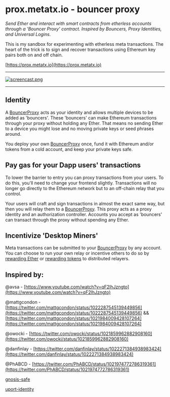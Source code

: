 # prox.metatx.io - bouncer proxy
_Send Ether and interact with smart contracts from etherless accounts through a 'Bouncer Proxy' contract. Inspired by Bouncers, Proxy Identities, and Universal Logins._

This is my sandbox for experimenting with etherless meta transactions. The heart of the trick is to sign and recover transactions using Ethereum key pairs both on and off chain.


[https://prox.metatx.io](https://prox.metatx.io)

-----

[![screencast.png](https://raw.githubusercontent.com/austintgriffith/bouncer-proxy/master/src/images/videopreview.jpg)](https://youtu.be/6r3SqCcEVU4)

-----

## Identity

A [BouncerProxy](https://github.com/austintgriffith/bouncer-proxy/blob/master/BouncerProxy/BouncerProxy.sol) acts as your identity and allows multiple devices to be added as 'bouncers'. These 'bouncers' can make Ethereum transactions through your proxy without holding any Ether. That means no sending Ether to a device you might lose and no moving private keys or seed phrases around.

You deploy your own [BouncerProxy](https://github.com/austintgriffith/bouncer-proxy/blob/master/BouncerProxy/BouncerProxy.sol) once, fund it with Ethereum and/or tokens from a cold account, and keep your private keys safe.

## Pay gas for your Dapp users' transactions

To lower the barrier to entry you can proxy transactions from your users. To do this, you'll need to change your frontend slightly. Transactions will no longer go directly to the Ethereum network but to an off-chain relay that you control.

Your users will craft and sign transactions in almost the exact same way, but then you will relay them to a [BouncerProxy](https://github.com/austintgriffith/bouncer-proxy/blob/master/BouncerProxy/BouncerProxy.sol). This proxy acts as a proxy identity and an authorization controller. Accounts you accept as 'bouncers' can transact through the proxy without spending any Ether.

## Incentivize 'Desktop Miners'

Meta transactions can be submitted to your [BouncerProxy](https://github.com/austintgriffith/bouncer-proxy/blob/master/BouncerProxy/BouncerProxy.sol) by any account. You can choose to run your own relay or incentive others to do so by [rewarding Ether](https://github.com/austintgriffith/bouncer-proxy/blob/master/BouncerProxy/BouncerProxy.sol#L69) or [rewarding tokens](https://github.com/austintgriffith/bouncer-proxy/blob/master/BouncerProxy/BouncerProxy.sol#L73) to distributed relayers.

##  Inspired by:

@avsa - [https://www.youtube.com/watch?v=qF2lhJzngto](https://www.youtube.com/watch?v=qF2lhJzngto)

@mattgcondon - [https://twitter.com/mattgcondon/status/1022287545139449856](https://twitter.com/mattgcondon/status/1022287545139449856) && [https://twitter.com/mattgcondon/status/1021984009428107264](https://twitter.com/mattgcondon/status/1021984009428107264)

@owocki - [https://twitter.com/owocki/status/1021859962882908160](https://twitter.com/owocki/status/1021859962882908160)

@danfinlay - [https://twitter.com/danfinlay/status/1022271384938983424](https://twitter.com/danfinlay/status/1022271384938983424)

@PhABCD - [https://twitter.com/PhABCD/status/1021974772786319361](https://twitter.com/PhABCD/status/1021974772786319361)

[gnosis-safe](https://github.com/gnosis/safe-contracts)

[uport-identity](https://github.com/uport-project/uport-identity)
